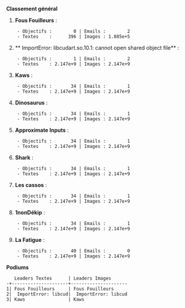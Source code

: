 __**Classement général**__
1. **Fous Fouilleurs** :
```
    - Objectifs :        0 | Emails :        2
    - Textes    :      396 | Images : 1.085e+5
```

2. ** ImportError: libcudart.so.10.1: cannot open shared object file** :
```
    - Objectifs :        1 | Emails :        2
    - Textes    : 2.147e+9 | Images : 2.147e+9
```

3. **Kaws** :
```
    - Objectifs :       34 | Emails :        1
    - Textes    : 2.147e+9 | Images : 2.147e+9
```

4. **Dinosaurus** :
```
    - Objectifs :       34 | Emails :        1
    - Textes    : 2.147e+9 | Images : 2.147e+9
```

5. **Approximate Inputs** :
```
    - Objectifs :       34 | Emails :        1
    - Textes    : 2.147e+9 | Images : 2.147e+9
```

6. **Shark** :
```
    - Objectifs :       34 | Emails :        1
    - Textes    : 2.147e+9 | Images : 2.147e+9
```

7. **Les cassos** :
```
    - Objectifs :       34 | Emails :        1
    - Textes    : 2.147e+9 | Images : 2.147e+9
```

8. **1nonDékip** :
```
    - Objectifs :       34 | Emails :        1
    - Textes    : 2.147e+9 | Images : 2.147e+9
```

9. **La Fatigue** :
```
    - Objectifs :       40 | Emails :        0
    - Textes    : 2.147e+9 | Images : 2.147e+9
```


__**Podiums**__
```
   Leaders Textes      | Leaders Images      
-+---------------------+---------------------
1| Fous Fouilleurs     | Fous Fouilleurs     
2|  ImportError: libcud|  ImportError: libcud
3| Kaws                | Kaws                
```
